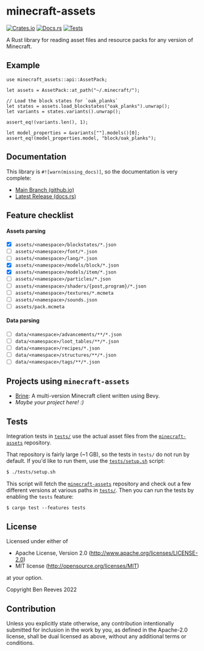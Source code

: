 # minecraft-assets

[![Crates.io](https://img.shields.io/crates/v/minecraft-assets.svg)](https://crates.io/crates/minecraft-assets)
[![Docs.rs](https://img.shields.io/badge/docs-latest-blue.svg)](https://docs.rs/minecraft-assets)
[![Tests](https://github.com/bgr360/minecraft-assets-rs/actions/workflows/tests.yml/badge.svg)](https://github.com/bgr360/minecraft-assets-rs/actions/workflows/tests.yml)

A Rust library for reading asset files and resource packs for any version of
Minecraft.

## Example

```rust,no_run
use minecraft_assets::api::AssetPack;

let assets = AssetPack::at_path("~/.minecraft/");

// Load the block states for `oak_planks`
let states = assets.load_blockstates("oak_planks").unwrap();
let variants = states.variants().unwrap();

assert_eq!(variants.len(), 1);

let model_properties = &variants[""].models()[0];
assert_eq!(model_properties.model, "block/oak_planks");
```

## Documentation

This library is `#![warn(missing_docs)]`, so the documentation is very complete:

* [Main Branch (github.io)](https://bgr360.github.io/minecraft-assets-rs/minecraft_assets/)
* [Latest Release (docs.rs)](https://docs.rs/minecraft-assets)

## Feature checklist

#### Assets parsing

- [x] `assets/<namespace>/blockstates/*.json`
- [ ] `assets/<namespace>/font/*.json`
- [ ] `assets/<namespace>/lang/*.json`
- [x] `assets/<namespace>/models/block/*.json`
- [x] `assets/<namespace>/models/item/*.json`
- [ ] `assets/<namespace>/particles/*.json`
- [ ] `assets/<namespace>/shaders/{post,program}/*.json`
- [ ] `assets/<namespace>/textures/*.mcmeta`
- [ ] `assets/<namespace>/sounds.json`
- [ ] `assets/pack.mcmeta`

#### Data parsing

- [ ] `data/<namespace>/advancements/**/*.json`
- [ ] `data/<namespace>/loot_tables/**/*.json`
- [ ] `data/<namespace>/recipes/*.json`
- [ ] `data/<namespace>/structures/**/*.json`
- [ ] `data/<namespace>/tags/**/*.json`

## Projects using `minecraft-assets`

* [Brine]: A multi-version Minecraft client written using Bevy.
* *Maybe your project here! :)*

## Tests

Integration tests in [`tests/`](tests/) use the actual asset files from the
[`minecraft-assets`] repository.

That repository is fairly large (~1 GB), so the tests in `tests/` do not run by
default. If you'd like to run them, use the [`tests/setup.sh`](tests/setup.sh)
script:

```txt
$ ./tests/setup.sh
```

This script will fetch the [`minecraft-assets`] repository and check out a few
different versions at various paths in [`tests/`](tests/). Then you can run the
tests by enabling the `tests` feature:

```txt
$ cargo test --features tests
```

[`minecraft-assets`]: https://github.com/InventivetalentDev
[Brine]: https://github.com/BGR360/brine

## License

Licensed under either of

 * Apache License, Version 2.0
   (<http://www.apache.org/licenses/LICENSE-2.0>)
 * MIT license
   (<http://opensource.org/licenses/MIT>)

at your option.

Copyright Ben Reeves 2022

[LICENSE-APACHE]: LICENSE-APACHE
[LICENSE-MIT]: LICENSE-MIT

## Contribution

Unless you explicitly state otherwise, any contribution intentionally submitted
for inclusion in the work by you, as defined in the Apache-2.0 license, shall be
dual licensed as above, without any additional terms or conditions.
